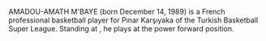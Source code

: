 AMADOU-AMATH M'BAYE (born December 14, 1989) is a French professional basketball player for Pınar Karşıyaka of the Turkish Basketball Super League. Standing at , he plays at the power forward position.
